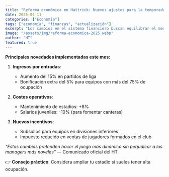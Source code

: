 ```yaml
---
title: "Reforma económica en Hattrick: Nuevos ajustes para la temporada 2025/26"
date: 2025-04-11
categories: ["Economía"]
tags: ["economía", "finanzas", "actualización"]
excerpt: "Los cambios en el sistema financiero buscan equilibrar el mercado y fomentar estrategias diversificadas."
image: "/assets/img/reforma-economica-2025.webp"
author: "HT"
featured: true
---
```


**Principales novedades implementadas este mes:**

1. **Ingresos por entradas**:

   - Aumento del 15% en partidos de liga
   - Bonificación extra del 5% para equipos con más del 75% de ocupación

2. **Costes operativos**:

   - Mantenimiento de estadios: +8%
   - Salarios juveniles: -10% (para fomentar canteras)

3. **Nuevos incentivos**:
   - Subsidios para equipos en divisiones inferiores
   - Impuesto reducido en ventas de jugadores formados en el club

_"Estos cambios pretenden hacer el juego más dinámico sin perjudicar a los managers más noveles"_ — Comunicado oficial del HT.

👉 **Consejo práctico**: Considera ampliar tu estadio si sueles tener alta ocupación.
